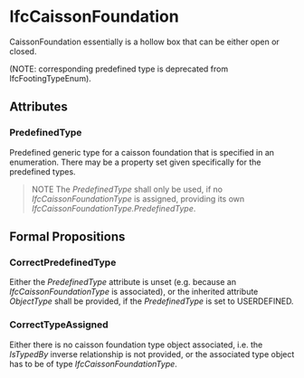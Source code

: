 # IfcCaissonFoundation

CaissonFoundation essentially is a hollow box that can be either open or closed.

(NOTE: corresponding predefined type is deprecated from IfcFootingTypeEnum).

## Attributes

### PredefinedType
Predefined generic type for a caisson foundation that is specified in an enumeration. There may be a property set given specifically for the predefined types.
> NOTE The _PredefinedType_ shall only be used, if no _IfcCaissonFoundationType_ is assigned, providing its own _IfcCaissonFoundationType.PredefinedType_.

## Formal Propositions

### CorrectPredefinedType
Either the _PredefinedType_ attribute is unset (e.g. because an _IfcCaissonFoundationType_ is associated), or the inherited attribute _ObjectType_ shall be provided, if the _PredefinedType_ is set to USERDEFINED.

### CorrectTypeAssigned
Either there is no caisson foundation type object associated, i.e. the _IsTypedBy_ inverse relationship is not provided, or the associated type object has to be of type _IfcCaissonFoundationType_.
